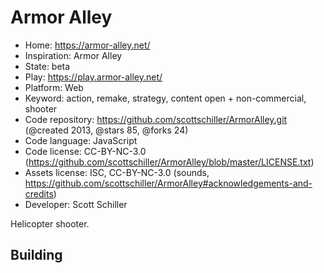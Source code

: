 # Armor Alley

- Home: https://armor-alley.net/
- Inspiration: Armor Alley
- State: beta
- Play: https://play.armor-alley.net/
- Platform: Web
- Keyword: action, remake, strategy, content open + non-commercial, shooter
- Code repository: https://github.com/scottschiller/ArmorAlley.git (@created 2013, @stars 85, @forks 24)
- Code language: JavaScript
- Code license: CC-BY-NC-3.0 (https://github.com/scottschiller/ArmorAlley/blob/master/LICENSE.txt)
- Assets license: ISC, CC-BY-NC-3.0 (sounds, https://github.com/scottschiller/ArmorAlley#acknowledgements-and-credits)
- Developer: Scott Schiller

Helicopter shooter.

## Building
